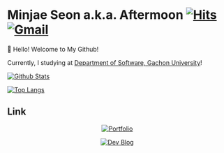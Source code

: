 # Minjae Seon a.k.a. Aftermoon  [![Hits](https://hits.seeyoufarm.com/api/count/incr/badge.svg?url=https%3A%2F%2Fgithub.com%2FAftermoon-dev&count_bg=%2379C83D&title_bg=%23555555&icon=&icon_color=%23E7E7E7&title=hits&edge_flat=false)](https://github.com/Aftermoon-dev/) [![Gmail](https://img.shields.io/badge/Gmail-d14836?style=flat-square&logo=Gmail&logoColor=white&link=mailto:ddol0225@gmail.com)](mailto:ddol0225@gmail.com)

👋 Hello! Welcome to My Github!

Currently, I studying at [Department of Software, Gachon University](https://sw.gachon.ac.kr/)!

[![Github Stats](https://github-readme-stats.vercel.app/api?username=Aftermoon-dev&count_private=true)](https://github.com/Aftermoon-dev/)

[![Top Langs](https://github-readme-stats.vercel.app/api/top-langs/?username=Aftermoon-dev&layout=compact&hide=HTML)](https://github.com/Aftermoon-dev/)

## Link
<div align=center>
  
  [![Portfolio](https://img.shields.io/badge/-Portfolio-black?logo=notion)](https://www.notion.so/Minjae-Seon-79145f786f844ef481ba57d7cc65459f)
   
  [![Dev Blog](https://img.shields.io/badge/-Dev%20Blog-blue?logo=github)](https://blog.aftermoon.dev/)
  
</div>

